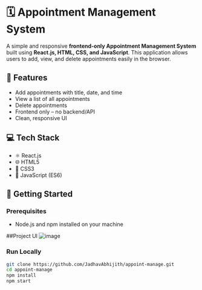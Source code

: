 # 🗓️ Appointment Management System

A simple and responsive **frontend-only Appointment Management System** built using **React.js, HTML, CSS, and JavaScript**. This application allows users to add, view, and delete appointments easily in the browser.

## 📌 Features

- Add appointments with title, date, and time
- View a list of all appointments
- Delete appointments
- Frontend only – no backend/API
- Clean, responsive UI

## 💻 Tech Stack

- ⚛️ React.js
- 🌐 HTML5
- 🎨 CSS3
- 📜 JavaScript (ES6)

## 🚀 Getting Started

### Prerequisites

- Node.js and npm installed on your machine

##Project UI
![image](https://github.com/user-attachments/assets/1db3437a-da9e-4e93-825a-0630bb0e1a48)


### Run Locally

```bash
git clone https://github.com/JadhavAbhijith/appoint-manage.git
cd appoint-manage
npm install
npm start
